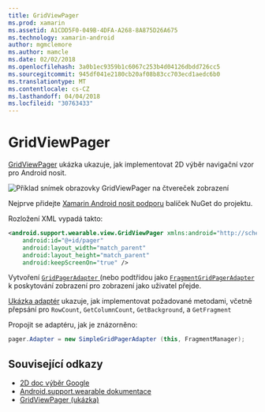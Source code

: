 ```yaml
---
title: GridViewPager
ms.prod: xamarin
ms.assetid: A1CDD5F0-049B-4DFA-A268-8A875D26A675
ms.technology: xamarin-android
author: mgmclemore
ms.author: mamcle
ms.date: 02/02/2018
ms.openlocfilehash: 3a0b1ec9359b1c6067c253b4d04126dbdd726cc5
ms.sourcegitcommit: 945df041e2180cb20af08b83cc703ecd1aedc6b0
ms.translationtype: MT
ms.contentlocale: cs-CZ
ms.lasthandoff: 04/04/2018
ms.locfileid: "30763433"
---
```

# <a name="gridviewpager"></a>GridViewPager

[GridViewPager](https://developer.xamarin.com/samples/GridViewPager/) ukázka ukazuje, jak implementovat 2D výběr navigační vzor pro Android nosit.

![Příklad snímek obrazovky GridViewPager na čtvereček zobrazení](gridviewpager-images/gridviewpager.png)

Nejprve přidejte [Xamarin Android nosit podporu](http://www.nuget.org/packages/Xamarin.Android.Wear/) balíček NuGet do projektu.

Rozložení XML vypadá takto:

```xml
<android.support.wearable.view.GridViewPager xmlns:android="http://schemas.android.com/apk/res/android"
    android:id="@+id/pager"
    android:layout_width="match_parent"
    android:layout_height="match_parent"
    android:keepScreenOn="true" />
```

Vytvoření [ `GridPagerAdapter` ](http://developer.android.com/reference/android/support/wearable/view/GridPagerAdapter.html) (nebo podtřídou jako [ `FragmentGridPagerAdapter` ](http://developer.android.com/reference/android/support/wearable/view/FragmentGridPagerAdapter.html) k poskytování zobrazení pro zobrazení jako uživatel přejde.

[Ukázka adaptér](https://github.com/xamarin/monodroid-samples/blob/master/wear/GridViewPager/GridViewPager/SimpleGridPagerAdapter.cs) ukazuje, jak implementovat požadované metodami, včetně přepsání pro `RowCount`, `GetColumnCount`, `GetBackground`, a `GetFragment`

Propojit se adaptéru, jak je znázorněno:

```csharp
pager.Adapter = new SimpleGridPagerAdapter (this, FragmentManager);
```



## <a name="related-links"></a>Související odkazy

- [2D doc výběr Google](https://developer.android.com/training/wearables/ui/2d-picker.html)
- [Android.support.wearable dokumentace](https://developer.android.com/reference/android/support/wearable/view/package-summary.html)
- [GridViewPager (ukázka)](https://developer.xamarin.com/samples/GridViewPager/)

